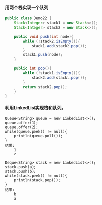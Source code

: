 #### 用两个栈实现一个队列
```java
public class Demo22 {
    Stack<Integer> stack1 = new Stack<>();
    Stack<Integer> stack2 = new Stack<>();

    public void push(int node){
        while (!stack2.isEmpty()){
            stack1.add(stack2.pop());
        }
        stack1.push(node);
    }

    public int pop(){
        while (!stack1.isEmpty()){
            stack2.add(stack1.pop());
        }
        return stack2.pop();
    }
}
```

#### 利用LinkedList实现栈和队列。
    Queue<String> queue = new LinkedList<>();
    queue.offer(1);
    queue.offer(2);
    while(queue.peek() != null){
        println(queue.poll());
    }
    结果:
        1
        2

    Deque<String> stack = new LinkedList<>();
    stack.push(a);
    stack.push(b);
    while(stack.peek() != null){
        println(stack.pop());
    }
    结果:
        b
        a

